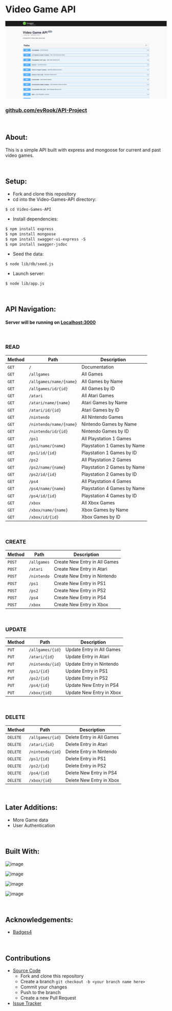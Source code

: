 # Video Game API

![Alt text](./img/screenshot.png)

### [github.com/evRook/API-Project](https://github.com/evRook/API-Project)

<br/>

## About:

<p>
This is a simple API built with express and mongoose for current and past video games.
</p>

<br/>

## Setup:
- Fork and clone this repository
- cd into the Video-Games-API directory:
``` 
$ cd Video-Games-API 
```
- Install dependencies:
``` 
$ npm install express
$ npm install mongoose
$ npm install swagger-ui-express -S 
$ npm install swagger-jsdoc 
```
- Seed the data:
```
$ node lib/db/seed.js
```
- Launch server: 
```
$ node lib/app.js
```
<br/>

## API Navigation:

#### Server will be running on [Localhost:3000](http://localhost:3000/)

<br/>

### READ

| Method | Path | Description |
| --- | --- | --- |
| `GET` | `/` | Documentation | 
| `GET` | `/allgames` | All Games |
| `GET` | `/allgames/name/{name}` | All Games by Name |
| `GET` | `/allgames/id/{id}` | All Games by ID |
| `GET` | `/atari` | All Atari Games | 
| `GET` | `/atari/name/{name}` | Atari Games by Name |
| `GET` |  `/atari/id/{id}` | Atari Games by ID |
| `GET` | `/nintendo` | All Nintendo Games |
| `GET` | `/nintendo/name/{name}` | Nintendo Games by Name |
| `GET` | `/nintendo/id/{id}` | Nintendo Games by ID |
| `GET` | `/ps1` | All Playstation 1 Games |
| `GET` | `/ps1/name/{name}` | Playstation 1 Games by Name |
| `GET` | `/ps1/id/{id}` | Playstation 1 Games by ID |
| `GET` | `/ps2` | All Playstation 2 Games |
| `GET` | `/ps2/name/{name}` | Playstation 2 Games by Name |
| `GET` | `/ps2/id/{id}` | Playstation 2 Games by ID |
| `GET` | `/ps4` | All Playstation 4 Games |
| `GET` | `/ps4/name/{name}` | Playstation 4 Games by Name |
| `GET` | `/ps4/id/{id}` | Playstation 4 Games by ID |
| `GET` | `/xbox` | All Xbox Games |
| `GET` | `/xbox/name/{name}` | Xbox Games by Name |
| `GET` | `/xbox/id/{id}` | Xbox Games by ID |

<br/>

### CREATE

| Method | Path | Description |
| --- | --- | --- |
| `POST` | `/allgames` | Create New Entry in All Games | 
| `POST` | `/atari` | Create New Entry in Atari | 
| `POST` | `/nintendo` | Create New Entry in Nintendo |
| `POST` | `/ps1` | Create New Entry in PS1 |
| `POST` | `/ps2` | Create New Entry in PS2 |
| `POST` | `/ps4` | Create New Entry in PS4 | 
| `POST` | `/xbox` | Create New Entry in Xbox |

<br/>

### UPDATE 

| Method | Path | Description |
| --- | --- | --- |
| `PUT` | `/allgames/{id}` | Update Entry in All Games |
| `PUT`| `/atari/{id}` | Update Entry in Atari |
| `PUT` | `/nintendo/{id}` | Update Entry in Nintendo |
| `PUT` | `/ps1/{id}` | Update Entry in PS1 |
| `PUT` | `/ps2/{id}` | Update Entry in PS2 |
| `PUT` | `/ps4/{id}` | Update New Entry in PS4 |
| `PUT` | `/xbox/{id}` | Update New Entry in Xbox |

<br/>

### DELETE

| Method | Path | Description |
| --- | --- | --- |
| `DELETE` | `/allgames/{id}` | Delete Entry in All Games |
| `DELETE` | `/atari/{id}` | Delete Entry in Atari |
| `DELETE` | `/nintendo/{id}` | Delete Entry in Nintendo |
| `DELETE` | `/ps1/{id}` | Delete Entry in PS1 |
| `DELETE` | `/ps2/{id}` | Delete Entry in PS2 |
| `DELETE` | `/ps4/{id}` | Delete New Entry in PS4 |
| `DELETE` | `/xbox/{id}` | Delete New Entry in Xbox |

<br/>

## Later Additions:
- More Game data
- User Authentication

<br/>

## Built With:

![image](https://img.shields.io/badge/npm-CB3837?style=for-the-badge&logo=npm&logoColor=white)
<br/>

![image](https://img.shields.io/badge/Express.js-000000?style=for-the-badge&logo=express&logoColor=white) 
<br/>

![image](https://img.shields.io/badge/MongoDB-4EA94B?style=for-the-badge&logo=mongodb&logoColor=white)
<br/>

![image](https://img.shields.io/badge/Swagger-85EA2D?style=for-the-badge&logo=Swagger&logoColor=white)


<br/>

## Acknowledgements:

- [Badges4](https://github.com/alexandresanlim/Badges4-README.md-Profile)

<br/>

## Contributions

- [Source Code](https://github.com/evRook/API-Project)
    - Fork and clone this repository
    - Create a branch ```git checkout -b <your branch name here>```
    - Commit your changes
    - Push to the branch
    - Create a new Pull Request
- [Issue Tracker](https://github.com/evRook/API-Project/issues)

